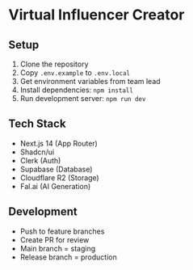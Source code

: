 # Virtual Influencer Creator

## Setup

1. Clone the repository
2. Copy `.env.example` to `.env.local`
3. Get environment variables from team lead
4. Install dependencies: `npm install`
5. Run development server: `npm run dev`

## Tech Stack

- Next.js 14 (App Router)
- Shadcn/ui
- Clerk (Auth)
- Supabase (Database)
- Cloudflare R2 (Storage)
- Fal.ai (AI Generation)

## Development

- Push to feature branches
- Create PR for review
- Main branch = staging
- Release branch = production
